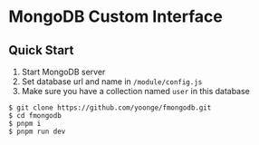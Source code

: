 # MongoDB Custom Interface

## Quick Start

  1. Start MongoDB server
  2. Set database url and name in `/module/config.js`
  3. Make sure you have a collection named `user` in this database

``` shell
$ git clone https://github.com/yoonge/fmongodb.git
$ cd fmongodb
$ pnpm i
$ pnpm run dev
```
